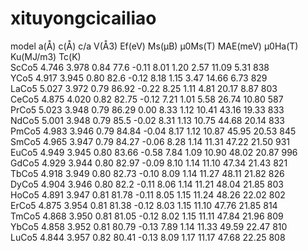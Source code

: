 # xituyongcicailiao
model  a(Å)   c(Å)   c/a  V(Å3) Ef(eV)  Ms(μB)  μ0Ms(T)  MAE(meV)  μ0Ha(T)  Ku(MJ/m3)  Tc(K)  
ScCo5  4.746  3.978  0.84 77.6  -0.11    8.01    1.20     2.57      11.09     5.31      838    
YCo5   4.917  3.945  0.80 82.6  -0.12    8.18    1.15     3.47      14.66     6.73      829    
LaCo5  5.027  3.972  0.79 86.92 -0.22    8.25    1.11     4.81      20.17     8.87      803    
CeCo5  4.875  4.020  0.82 82.75 -0.12    7.21    1.01     5.58      26.74     10.80     587    
PrCo5  5.023  3.948  0.79 86.29  0.00    8.33    1.12     10.41     43.16     19.33     833    
NdCo5  5.001  3.948  0.79 85.5	-0.02    8.31    1.13     10.75     44.68     20.14     833    
PmCo5  4.983  3.946  0.79 84.84	-0.04    8.17    1.12 	  10.87     45.95     20.53     845    
SmCo5  4.965  3.947  0.79 84.27	-0.06    8.28    1.14 	  11.31     47.22     21.50     931   
EuCo5  4.949  3.945  0.80 83.66	-0.58    7.84    1.09 	  10.90     48.02     20.87     996    
GdCo5  4.929  3.944  0.80 82.97	-0.09    8.10    1.14 	  11.10     47.34     21.43     821    
TbCo5  4.918  3.949  0.80 82.73	-0.10    8.09    1.14 	  11.27     48.11     21.82     826    
DyCo5  4.904  3.946  0.80 82.2	-0.11    8.06    1.14 	  11.21     48.04     21.85     803    
HoCo5  4.891  3.947  0.81 81.78	-0.11    8.05    1.15 	  11.24     48.26     22.02     802    
ErCo5  4.875  3.954  0.81 81.38	-0.12    8.03    1.15 	  11.10     47.76     21.85     814    
TmCo5  4.868  3.950  0.81 81.05	-0.12    8.02    1.15 	  11.11     47.84     21.96     809    
YbCo5  4.858  3.952  0.81 80.79	-0.13    7.89    1.14 	  11.33     49.59     22.47     810    
LuCo5  4.844  3.957  0.82 80.41	-0.13    8.09    1.17 	  11.17     47.68     22.25     808    

